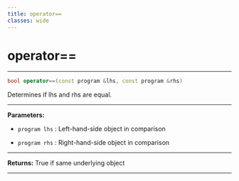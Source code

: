 ```yaml
---
title: operator==
classes: wide
---
```

# operator==

---

```cpp
bool operator==(const program &lhs, const program &rhs)
```


Determines if lhs and rhs are equal. 


---
**Parameters:**

 - `program lhs`
: Left-hand-side object in comparison 

 - `program rhs`
: Right-hand-side object in comparison 


---
**Returns:** True if same underlying object 

---
